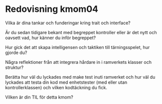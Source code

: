 ---
---
Redovisning kmom04
=========================

Vilka är dina tankar och funderingar kring trait och interface?

Är du sedan tidigare bekant med begreppet kontroller eller är det nytt och oavsett vad, hur känner du inför begreppet?

Hur gick det att skapa intelligensen och taktiken till tärningsspelet, hur gjorde du?

Några reflektioner från att integrera hårdare in i ramverkets klasser och struktur?

Berätta hur väl du lyckades med make test inuti ramverket och hur väl du lyckades att testa din kod med enhetstester (med eller utan kontrollerklassen) och vilken kodtäckning du fick.

Vilken är din TIL för detta kmom?
